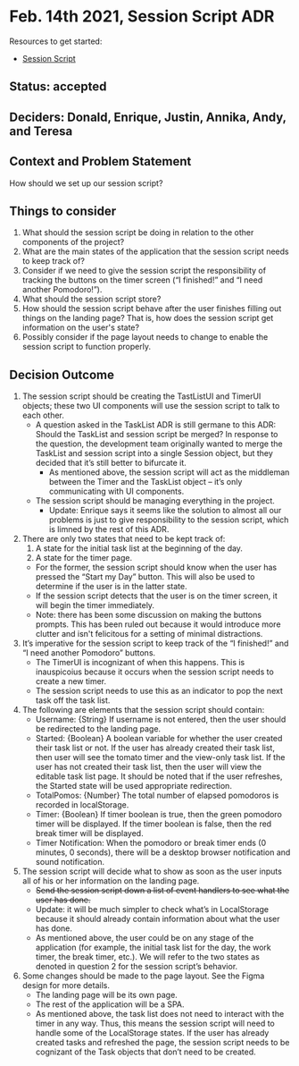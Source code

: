 # Feb. 14th 2021, Session Script ADR

Resources to get started:

- [Session Script](https://github.com/DonaldWolfson/cse110-w21-group29/blob/main/source/js/app.js)

## Status: accepted

## Deciders: Donald, Enrique, Justin, Annika, Andy, and Teresa

## Context and Problem Statement

How should we set up our session script?

## Things to consider

1. What should the session script be doing in relation to the other components of the project?
2. What are the main states of the application that the session script needs to keep track of?
3. Consider if we need to give the session script the responsibility of tracking the buttons on the timer screen (“I finished!” and “I need another Pomodoro!”).
4. What should the session script store?
5. How should the session script behave after the user finishes filling out things on the landing page? That is, how does the session script get information on the user's state?
6. Possibly consider if the page layout needs to change to enable the session script to function properly.

## Decision Outcome

1. The session script should be creating the TastListUI and TimerUI objects; these two UI components will use the session script to talk to each other.
    - A question asked in the TaskList ADR is still germane to this ADR: Should the TaskList and session script be merged? In response to the question, the development team originally wanted to merge the TaskList and session script into a single Session object, but they decided that it’s still better to bifurcate it.
      - As mentioned above, the session script will act as the middleman between the Timer and the TaskList object – it’s only communicating with UI components.
    - The session script should be managing everything in the project.
      - Update: Enrique says it seems like the solution to almost all our problems is just to give responsibility to the session script, which is limned by the rest of this ADR.
2. There are only two states that need to be kept track of:
   1. A state for the initial task list at the beginning of the day.
   2. A state for the timer page.
    - For the former, the session script should know when the user has pressed the “Start my Day” button. This will also be used to determine if the user is in the latter state.
    - If the session script detects that the user is on the timer screen, it will begin the timer immediately.
    - Note: there has been some discussion on making the buttons prompts. This has been ruled out because it would introduce more clutter and isn't felicitous for a setting of minimal distractions.
3. It’s imperative for the session script to keep track of the “I finished!” and “I need another Pomodoro” buttons.
    - The TimerUI is incognizant of when this happens. This is inauspicoius because it occurs when the session script needs to create a new timer.
    - The session script needs to use this as an indicator to pop the next task off the task list.
4. The following are elements that the session script should contain:
    - Username: {String} If username is not entered, then the user should be redirected to the landing page.
    - Started: {Boolean} A boolean variable for whether the user created their task list or not. If the user has already created their task list, then user will see the tomato timer and the view-only task list. If the user has not created their task list, then the user will view the editable task list page. It should be noted that if the user refreshes, the Started state will be used appropriate redirection.
    - TotalPomos: {Number} The total number of elapsed pomodoros is recorded in localStorage. 
    - Timer: {Boolean} If timer boolean is true, then the green pomodoro timer will be displayed. If the timer boolean is false, then the red break timer will be displayed.
    - Timer Notification: When the pomodoro or break timer ends (0 minutes, 0 seconds), there will be a desktop browser notification and sound notification.
5. The session script will decide what to show as soon as the user inputs all of his or her information on the landing page.
    - ~~Send the session script down a list of event handlers to see what the user has done.~~
    - Update: it will be much simpler to check what’s in LocalStorage because it should already contain information about what the user has done.
    - As mentioned above, the user could be on any stage of the application (for example, the initial task list for the day, the work timer, the break timer, etc.). We will refer to the two states as denoted in question 2 for the session script’s behavior.
6. Some changes should be made to the page layout. See the Figma design for more details.
    - The landing page will be its own page.
    - The rest of the application will be a SPA.
    - As mentioned above, the task list does not need to interact with the timer in any way. Thus, this means the session script will need to handle some of the LocalStorage states. If the user has already created tasks and refreshed the page, the session script needs to be cognizant of the Task objects that don’t need to be created.

